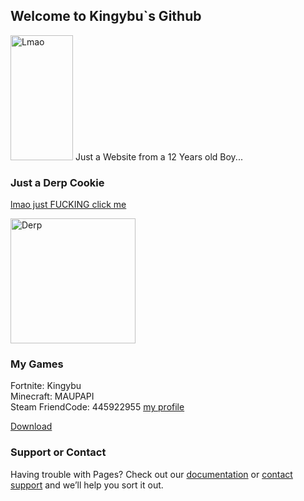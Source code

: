 ## Welcome to Kingybu`s Github                                                                         
<img src="https://lh3.googleusercontent.com/K2cgVkpZTQfFZolU3un2dbt8EGSroh2XUu58r1fqmIFhze-so9g0AgKR86pBUSiP8YykxFs23qUAtbOVFor1CU4" alt="Lmao" width="100" height="200">
Just a Website from a 12 Years old Boy...

### Just a Derp Cookie

[lmao just FUCKING click me](https://www.youtube.com/watch?v=NfSGm9DDQ3o)

<img src="https://lh3.googleusercontent.com/0Uowdfw88nMFMzk87J7CuKGAqGBs-Uts-6Ur8M1wu99mYOb6DlJ9sDrHeEWOyx0v9utUtLxnZTKeOZb74E72pA=s400" alt="Derp" width="200" height="200">


### My Games 

Fortnite: Kingybu     
Minecraft: MAUPAPI                                                            
Steam FriendCode: 445922955 [my profile](https://s.team/p/cpng-fvmq/WFJDBPKB)

<!-- Place this tag where you want the button to render. -->
<a class="github-button" href="https://github.com/ntkme/github-buttons/archive/master.zip" data-icon="octicon-download" data-size="large" aria-label="Download ntkme/github-buttons on GitHub">Download</a>


### Support or Contact

Having trouble with Pages? Check out our [documentation](https://docs.github.com/categories/github-pages-basics/) or [contact support](https://github.com/contact) and we’ll help you sort it out. 
<link rel="._." type="image/x-icon" href="Github Datas/favicon.ico">
